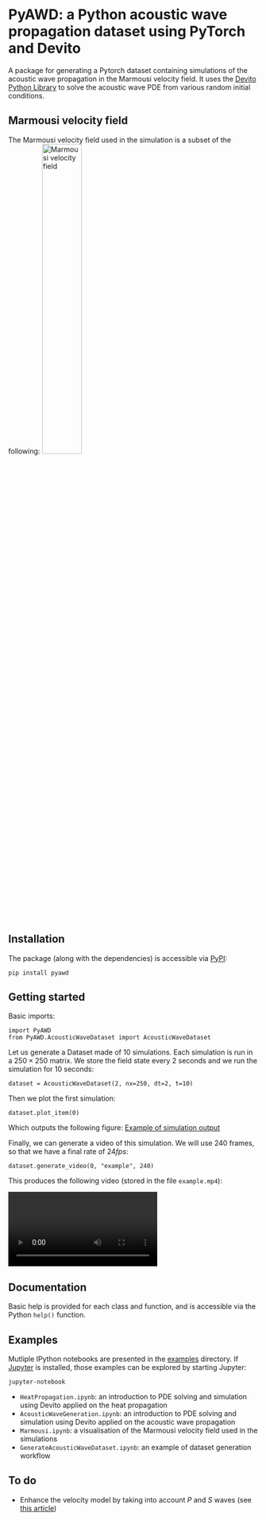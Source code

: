# PyAWD: a Python acoustic wave propagation dataset using PyTorch and Devito
A package for generating a Pytorch dataset containing simulations of the acoustic wave propagation in the Marmousi velocity field. It uses the [Devito Python Library](https://www.devitoproject.org) to solve the acoustic wave PDE from various random initial conditions.

## Marmousi velocity field
The Marmousi velocity field used in the simulation is a subset of the following:
<img src="https://slideplayer.com/slide/15021598/91/images/37/Marmousi+Velocity+Model.jpg" alt="Marmousi velocity field" width="40%"/>

## Installation
The package (along with the dependencies) is accessible via [PyPI](https://pypi.org):

```
pip install pyawd
```

## Getting started

Basic imports:
```
import PyAWD
from PyAWD.AcousticWaveDataset import AcousticWaveDataset
```

Let us generate a Dataset made of 10 simulations. Each simulation is run in a $250\times 250$ matrix. We store the field state every $2$ seconds and we run the simulation for $10$ seconds:

```
dataset = AcousticWaveDataset(2, nx=250, dt=2, t=10)
```

Then we plot the first simulation:

```
dataset.plot_item(0)
```

Which outputs the following figure:
[Example of simulation output](examples/example.png)

Finally, we can generate a video of this simulation. We will use $240$ frames, so that we have a final rate of $24 fps$:

```
dataset.generate_video(0, "example", 240)
```


This produces the following video (stored in the file `example.mp4`):

![Example of video output](examples/example.mp4)

## Documentation
Basic help is provided for each class and function, and is accessible via the Python `help()` function.

## Examples
Mutliple IPython notebooks are presented in the [examples](examples/) directory. If [Jupyter](https://jupyter.org) is installed, those examples can be explored by starting Jupyter:

```
jupyter-notebook
```

- `HeatPropagation.ipynb`: an introduction to PDE solving and simulation using Devito applied on the heat propagation
- `AcousticWaveGeneration.ipynb`: an introduction to PDE solving and simulation using Devito applied on the acoustic wave propagation
- `Marmousi.ipynb`: a visualisation of the Marmousi velocity field used in the simulations
- `GenerateAcousticWaveDataset.ipynb`: an example of dataset generation workflow

## To do
- Enhance the velocity model by taking into account $P$ and $S$ waves (see [this article](https://www.google.com/url?sa=i&url=https%3A%2F%2Fwww.researchgate.net%2Ffigure%2FThe-Marmousi-II-model_fig1_269276540&psig=AOvVaw1dSJMMNk22p8xyXNmHMVx8&ust=1706178866091000&source=images&cd=vfe&opi=89978449&ved=0CBUQ3YkBahcKEwjwzdff6fWDAxUAAAAAHQAAAAAQEg))